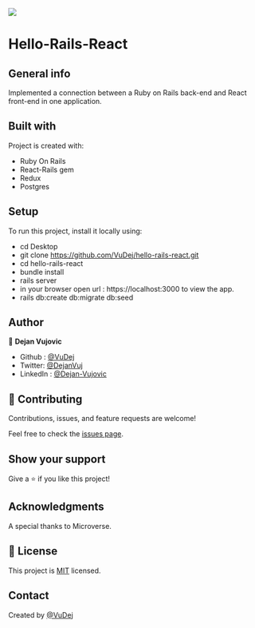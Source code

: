 ![](https://img.shields.io/badge/Microverse-blueviolet)

# Hello-Rails-React

 ## General info
  Implemented a connection between a Ruby on Rails back-end and React front-end in one application.

 ## Built with
Project is created with:
 * Ruby On Rails
 * React-Rails gem
 * Redux
 * Postgres


## Setup
To run this project, install it locally using:
- cd Desktop
- git clone https://github.com/VuDej/hello-rails-react.git
- cd hello-rails-react
- bundle install
- rails server
- in your browser open url : https://localhost:3000 to view the app.
- rails db:create db:migrate db:seed

## Author

👤 **Dejan Vujovic**

- Github : [@VuDej](https://github.com/VuDej)
- Twitter: [@DejanVuj](https://twitter.com/DejanVuj)
- LinkedIn : [@Dejan-Vujovic](https://www.linkedin.com/in/dejan-vujovic-5a0672225/)



## 🤝 Contributing

Contributions, issues, and feature requests are welcome!

Feel free to check the [issues page](https://github.com/VuDej/School-Library-Ruby/issues/1).

## Show your support

Give a ⭐️ if you like this project!

## Acknowledgments

A special thanks to Microverse.

## 📝 License

This project is [MIT](LICENCE.md) licensed.

## Contact
Created by [@VuDej](https://github.com/VuDej)
